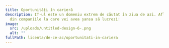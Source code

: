 ```yaml
---
title: Oportunități în carieră
description: IT-ul este un domeniu extrem de căutat în ziua de azi. Află câteva
  din companiile la care vei avea șansa să lucrezi!
image:
  src: /uploads/untitled-design-6-.png
  alt: ""
fullPath: licenta/de-ce-ac/oportunitati-in-cariera
---
```

<LogoGrid items="[{|name|:|Irian|,|image|:|https://ac.upt.ro/wp-content/uploads/2021/02/Copy-of-Copy-of-Untitled-4-aspect-ratio-230-130.png|},{|image|:|https://ac.upt.ro/wp-content/uploads/2021/01/continental_logo.png|,|name|:|Continental|},{|name|:|DialogData|,|image|:|https://ac.upt.ro/wp-content/uploads/2021/02/aaa-aspect-ratio-230-130-1.png|},{|image|:|https://ac.upt.ro/wp-content/uploads/2021/01/hella-logo.png|,|name|:|Hella|},{|image|:|https://ac.upt.ro/wp-content/uploads/2021/01/nokia-logo.png|,|name|:|Nokia|}]"></LogoGrid>
